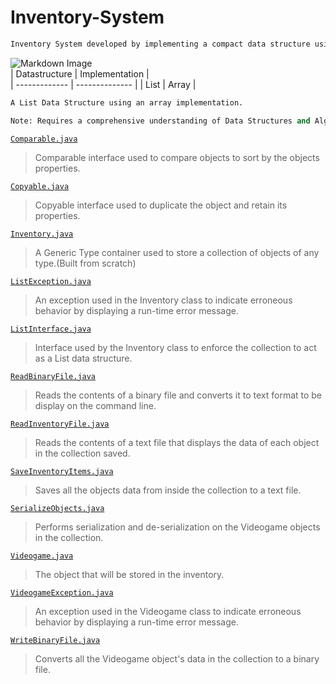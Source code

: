 # Inventory-System

```python
Inventory System developed by implementing a compact data structure using an array in Java. 
```
![Markdown Image](https://encrypted-tbn0.gstatic.com/images?q=tbn%3AANd9GcQKTVpnwjAqa1qYH2S3ImH6gooWbRKk--5AhQ&usqp=CAU)    
| Datastructure | Implementation |                                                                                                                      
| ------------- | -------------- |
|     List      |     Array      |


```python
A List Data Structure using an array implementation.

Note: Requires a comprehensive understanding of Data Structures and Algorithms.
```


[`Comparable.java`](https://github.com/Joseph-Pepe/Inventory-System/blob/master/Comparable.java) 

> Comparable interface used to compare objects to sort by the objects properties.


[`Copyable.java`](https://github.com/Joseph-Pepe/Inventory-System/blob/master/Copyable.java)

> Copyable interface used to duplicate the object and retain its properties.


[`Inventory.java`](https://github.com/Joseph-Pepe/Inventory-System/blob/master/Inventory.java)

> A Generic Type container used to store a collection of objects of any type.(Built from scratch)


[`ListException.java`](https://github.com/Joseph-Pepe/Inventory-System/blob/master/ListException.java)

> An exception used in the Inventory class to indicate erroneous behavior by displaying a run-time error message.


[`ListInterface.java`](https://github.com/Joseph-Pepe/Inventory-System/blob/master/ListInterface.java)

> Interface used by the Inventory class to enforce the collection to act as a List data structure.


[`ReadBinaryFile.java`](https://github.com/Joseph-Pepe/Inventory-System/blob/master/ReadBinaryFile.java)

> Reads the contents of a binary file and converts it to text format to be display on the command line. 


[`ReadInventoryFile.java`](https://github.com/Joseph-Pepe/Inventory-System/blob/master/ReadInventoryFile.java)

> Reads the contents of a text file that displays the data of each object in the collection saved.


[`SaveInventoryItems.java`](https://github.com/Joseph-Pepe/Inventory-System/blob/master/SaveInventoryItems.java)

> Saves all the objects data from inside the collection to a text file.


[`SerializeObjects.java`](https://github.com/Joseph-Pepe/Inventory-System/blob/master/SerializeObjects.java)

> Performs serialization and de-serialization on the Videogame objects in the collection.


[`Videogame.java`](https://github.com/Joseph-Pepe/Inventory-System/blob/master/VideoGame.java)

> The object that will be stored in the inventory.


[`VideogameException.java`](https://github.com/Joseph-Pepe/Inventory-System/blob/master/VideoGameException.java)

>  An exception used in the Videogame class to indicate erroneous behavior by displaying a run-time error message.


[`WriteBinaryFile.java`](https://github.com/Joseph-Pepe/Inventory-System/blob/master/WriteBinaryFile.java)

>  Converts all the Videogame object's data in the collection to a binary file.




